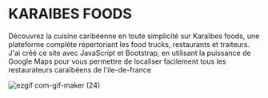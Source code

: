 # KARAIBES FOODS
  Découvrez la cuisine caribéenne en toute simplicité sur Karaïbes foods, une plateforme complète répertoriant les food trucks, restaurants et traiteurs. J'ai créé ce site avec JavaScript et Bootstrap, en utilisant la puissance de Google Maps pour vous permettre de localiser facilement tous les restaurateurs caraïbéens de l'ile-de-france

![ezgif com-gif-maker (24)](https://user-images.githubusercontent.com/76264628/124178892-503ad980-dab2-11eb-8ab3-dd7d520e404d.gif)

